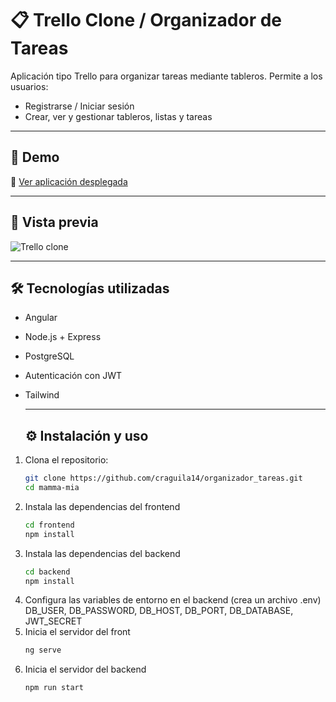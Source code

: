 # 📋 Trello Clone / Organizador de Tareas

Aplicación tipo Trello para organizar tareas mediante tableros.
Permite a los usuarios:

- Registrarse / Iniciar sesión
- Crear, ver y gestionar tableros, listas y tareas

---

## 🚀 Demo
🔗 [Ver aplicación desplegada](https://organizador-tareas-frontend.onrender.com/login) 

---

## 📸 Vista previa
![Trello clone](organizador_tareas/trello-clone.png)

---

## 🛠️ Tecnologías utilizadas
- Angular
- Node.js + Express
- PostgreSQL
- Autenticación con JWT
- Tailwind

  ---

  ## ⚙️ Instalación y uso
1. Clona el repositorio:  
   ```bash
   git clone https://github.com/craguila14/organizador_tareas.git
   cd mamma-mia
2. Instala las dependencias del frontend
   ```bash
   cd frontend
   npm install
3. Instala las dependencias del backend
   ```bash
   cd backend
   npm install
4. Configura las variables de entorno en el backend (crea un archivo .env)
    DB_USER, DB_PASSWORD, DB_HOST, DB_PORT, DB_DATABASE, JWT_SECRET
5. Inicia el servidor del front
   ```bash
   ng serve
6. Inicia el servidor del backend
   ```bash
   npm run start

